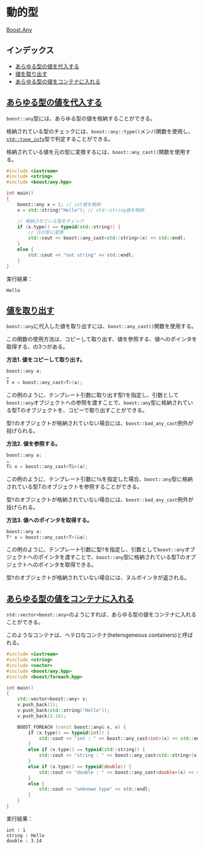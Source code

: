# 動的型
[Boost.Any](http://www.boost.org/doc/libs/release/doc/html/any.html)

## インデックス

- [あらゆる型の値を代入する](#assign)
- [値を取り出す](#extract-value)
- [あらゆる型の値をコンテナに入れる](#store-to-container)


## <a name="assign" href="#assign">あらゆる型の値を代入する</a>

`boost::any`型には、あらゆる型の値を格納することができる。

格納されている型のチェックには、`boost::any::type()`メンバ関数を使用し、[`std::type_info`](https://cpprefjp.github.io/reference/typeinfo/type_info.html)型で判定することができる。

格納されている値を元の型に変換するには、`boost::any_cast()`関数を使用する。

```cpp example
#include <iostream>
#include <string>
#include <boost/any.hpp>

int main()
{
    boost::any x = 1; // int値を格納
    x = std::string("Hello"); // std::string値を格納

    // 格納されている型をチェック
    if (x.type() == typeid(std::string)) {
        // 元の型に変換
        std::cout << boost::any_cast<std::string>(x) << std::endl;
    }
    else {
        std::cout << "not string" << std::endl;
    }
}
```

実行結果：

```
Hello
```

## <a name="extract-value" href="#extract-value">値を取り出す</a>

`boost::any`に代入した値を取り出すには、`boost::any_cast()`関数を使用する。

この関数の使用方法は、コピーして取り出す、値を参照する、値へのポインタを取得する、の3つがある。


**方法1. 値をコピーして取り出す。**

```cpp
boost::any a;
…
T x = boost::any_cast<T>(a);
```

この例のように、テンプレート引数に取り出す型`T`を指定し、引数として`boost::any`オブジェクトへの参照を渡すことで、`boost::any`型に格納されている型Tのオブジェクトを、コピーで取り出すことができる。

型`T`のオブジェクトが格納されていない場合には、`boost::bad_any_cast`例外が投げられる。


**方法2. 値を参照する。**

```cpp
boost::any a;
…
T& x = boost::any_cast<T&>(a);
```

この例のように、テンプレート引数に`T&`を指定した場合、`boost::any`型に格納されている型Tのオブジェクトを参照することができる。

型`T`のオブジェクトが格納されていない場合には、`boost::bad_any_cast`例外が投げられる。


**方法3. 値へのポインタを取得する。**

```cpp
boost::any a;
T* x = boost::any_cast<T>(&a);
```

この例のように、テンプレート引数に型`T`を指定し、引数として`boost::any`オブジェクトへのポインタを渡すことで、`boost::any`型に格納されている型Tのオブジェクトへのポインタを取得できる。

型`T`のオブジェクトが格納されていない場合には、ヌルポインタが返される。


## <a name="store-to-container" href="#store-to-container">あらゆる型の値をコンテナに入れる</a>

`std::vector<boost::any>`のようにすれば、あらゆる型の値をコンテナに入れることができる。

このようなコンテナは、ヘテロなコンテナ(heterogeneous containers)と呼ばれる。


```cpp example
#include <iostream>
#include <string>
#include <vector>
#include <boost/any.hpp>
#include <boost/foreach.hpp>

int main()
{
    std::vector<boost::any> v;
    v.push_back(1);
    v.push_back(std::string("Hello"));
    v.push_back(3.14);

    BOOST_FOREACH (const boost::any& x, v) {
        if (x.type() == typeid(int)) {
            std::cout << "int : " << boost::any_cast<int>(x) << std::endl;
        }
        else if (x.type() == typeid(std::string)) {
            std::cout << "string : " << boost::any_cast<std::string>(x) << std::endl;
        }
        else if (x.type() == typeid(double)) {
            std::cout << "double : " << boost::any_cast<double>(x) << std::endl;
        }
        else {
            std::cout << "unknown type" << std::endl;
        }
    }
}
```

実行結果：

```
int : 1
string : Hello
double : 3.14
```


